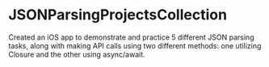 # JSONParsingProjectsCollection 
Created an iOS app to demonstrate and practice 5 different JSON parsing tasks, along with making API calls using two different methods: one utilizing Closure and the other using async/await.
